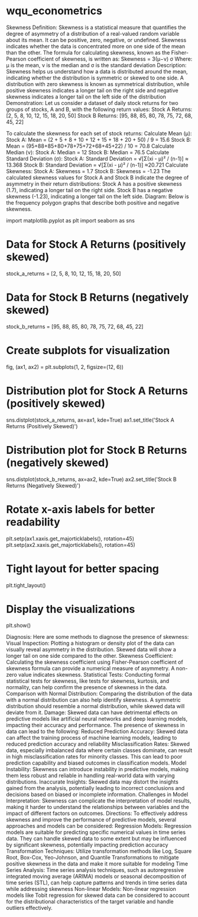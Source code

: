 # wqu_econometrics
Skewness
Definition: Skewness is a statistical measure that quantifies the degree of asymmetry of a distribution of a real-valued random variable about its mean. It can be positive, zero, negative, or undefined. Skewness indicates whether the data is concentrated more on one side of the mean than the other.
The formula for calculating skewness, known as the Fisher-Pearson coefficient of skewness, is written as:
Skewness =   3(μ−ν)
                             σ
Where: μ is the mean, ν is the median and σ is the standard deviation
Description: Skewness helps us understand how a data is distributed around the mean, indicating whether the distribution is symmetric or skewed to one side. A distribution with zero skewness is known as symmetrical distribution, while positive skewness indicates a longer tail on the right side and negative skewness indicates a longer tail on the left side of the distribution
Demonstration: Let us consider a dataset of daily stock returns for two groups of stocks, A and B, with the following return values:
Stock A Returns: [2, 5, 8, 10, 12, 15, 18, 20, 50]
Stock B Returns: [95, 88, 85, 80, 78, 75, 72, 68, 45, 22]

To calculate the skewness for each set of stock returns:
Calculate Mean (μ):
Stock A: Mean = (2 + 5 + 8 + 10 + 12 + 15 + 18 + 20 + 50) / 9 = 15.6
Stock B: Mean = (95+88+85+80+78+75+72+68+45+22) / 10 = 70.8
Calculate Median (ν):
Stock A: Median = 12
Stock B: Median = 76.5
Calculate Standard Deviation (σ):
Stock A: Standard Deviation = √[Σ(xi - μ)² / (n-1)] ≈ 13.368
Stock B: Standard Deviation = √[Σ(xi - μ)² / (n-1)] ≈20.721
Calculate Skewness:
Stock A: Skewness = 1.7
Stock B: Skewness = -1.23
The calculated skewness values for Stock A and Stock B indicate the degree of asymmetry in their return distributions:
Stock A has a positive skewness (1.7), indicating a longer tail on the right side.
Stock B has a negative skewness (-1.23), indicating a longer tail on the left side.
Diagram: Below is the frequency polygon graphs that describe both positive and negative skewness.


import matplotlib.pyplot as plt
import seaborn as sns

# Data for Stock A Returns (positively skewed)
stock_a_returns = [2, 5, 8, 10, 12, 15, 18, 20, 50]

# Data for Stock B Returns (negatively skewed)
stock_b_returns = [95, 88, 85, 80, 78, 75, 72, 68, 45, 22]

# Create subplots for visualization
fig, (ax1, ax2) = plt.subplots(1, 2, figsize=(12, 6))

# Distribution plot for Stock A Returns (positively skewed)
sns.distplot(stock_a_returns, ax=ax1, kde=True)
ax1.set_title('Stock A Returns (Positively Skewed)')

# Distribution plot for Stock B Returns (negatively skewed)
sns.distplot(stock_b_returns, ax=ax2, kde=True)
ax2.set_title('Stock B Returns (Negatively Skewed)')

# Rotate x-axis labels for better readability
plt.setp(ax1.xaxis.get_majorticklabels(), rotation=45)
plt.setp(ax2.xaxis.get_majorticklabels(), rotation=45)

# Tight layout for better spacing
plt.tight_layout()

# Display the visualizations
plt.show()

Diagnosis: Here are some methods to diagnose the presence of skewness:
Visual Inspection: Plotting a histogram or density plot of the data can visually reveal asymmetry in the distribution. Skewed data will show a longer tail on one side compared to the other.
Skewness Coefficient: Calculating the skewness coefficient using Fisher-Pearson coefficient of skewness formula can provide a numerical measure of asymmetry. A non-zero value indicates skewness.
Statistical Tests: Conducting formal statistical tests for skewness, like tests for skewness, kurtosis, and normality, can help confirm the presence of skewness in the data.
Comparison with Normal Distribution: Comparing the distribution of the data with a normal distribution can also help identify skewness. A symmetric distribution should resemble a normal distribution, while skewed data will deviate from it.
Damage: Skewed data can have detrimental effects on predictive models like artificial neural networks and deep learning models, impacting their accuracy and performance. The presence of skewness in data can lead to the following:
Reduced Prediction Accuracy: Skewed data can affect the training process of machine learning models, leading to reduced prediction accuracy and reliability
Misclassification Rates: Skewed data, especially imbalanced data where certain classes dominate, can result in high misclassification rates for minority classes. This can lead to poor prediction capability and biased outcomes in classification models.
Model Instability: Skewness can introduce instability in predictive models, making them less robust and reliable in handling real-world data with varying distributions.
Inaccurate Insights: Skewed data may distort the insights gained from the analysis, potentially leading to incorrect conclusions and decisions based on biased or incomplete information.
Challenges in Model Interpretation: Skewness can complicate the interpretation of model results, making it harder to understand the relationships between variables and the impact of different factors on outcomes.
Directions: To effectively address skewness and improve the performance of predictive models, several approaches and models can be considered:
Regression Models: Regression models are suitable for predicting specific numerical values in time series data. They can handle skewed data to some extent but may be influenced by significant skewness, potentially impacting prediction accuracy
Transformation Techniques: Utilize transformation methods like Log, Square Root, Box-Cox, Yeo-Johnson, and Quantile Transformations to mitigate positive skewness in the data and make it more suitable for modeling
Time Series Analysis: Time series analysis techniques, such as autoregressive integrated moving average (ARIMA) models or seasonal decomposition of time series (STL), can help capture patterns and trends in time series data while addressing skewness
Non-linear Models: Non-linear regression models like Tobit regression for skewed data can be considered to account for the distributional characteristics of the target variable and handle outliers effectively.
